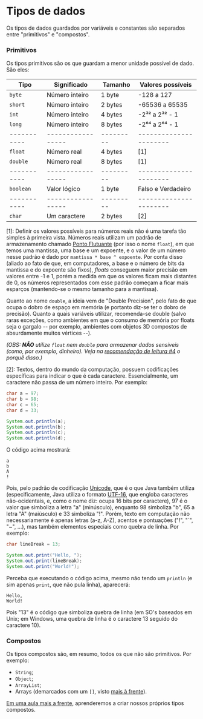 Tipos de dados
==============

Os tipos de dados guardados por variáveis e constantes são separados entre
"primitivos" e "compostos".

### Primitivos

Os tipos primitivos são os que guardam a menor unidade possível de dado. São
eles:

| Tipo      | Significado     | Tamanho | Valores possíveis    |
|-----------|-----------------|---------|----------------------|
| `byte`    | Número inteiro  | 1 byte  | -128 a 127           |
| `short`   | Número inteiro  | 2 bytes | -65536 a 65535       |
| `int`     | Número inteiro  | 4 bytes | -2³² a 2³² - 1 |
| `long`    | Número inteiro  | 8 bytes | -2⁶⁴ a 2⁶⁴ - 1 |
|-----------|-----------------|---------|----------------------|
| `float`   | Número real     | 4 bytes | [1]                  |
| `double`  | Número real     | 8 bytes | [1]                  |
|-----------|-----------------|---------|----------------------|
| `boolean` | Valor lógico    | 1 byte  | Falso e Verdadeiro   |
|-----------|-----------------|---------|----------------------|
| `char`    | Um caractere    | 2 bytes | [2]                  |

[1]: Definir os valores possíveis para números reais não é uma tarefa tão
simples à primeira vista. Números reais utilizam um padrão de armazenamento
chamado
[Ponto Flutuante](https://en.wikipedia.org/wiki/Floating-point_arithmetic) (por
isso o nome `float`), em que temos uma mantissa, uma base e um expoente, e o
valor de um número nesse padrão é dado por `mantissa * base ^ expoente`.  Por
conta disso (aliado ao fato de que, em computadores, a base e o número de bits
da mantissa e do expoente são fixos), _floats_ conseguem maior precisão em
valores entre -1 e 1, porém a medida em que os valores ficam mais distantes de
0, os números representados com esse padrão começam a ficar mais esparços
(mantendo-se o mesmo tamanho para a mantissa).

Quanto ao nome `double`, a ideia vem de "Double Precision", pelo fato de que
ocupa o dobro de espaço em memória (e portanto diz-se ter o dobro de precisão).
Quanto a quais variáveis utilizar, recomenda-se double (salvo raras exceções,
como ambientes em que o consumo de memória por floats seja o gargalo -- por
exemplo, ambientes com objetos 3D compostos de absurdamente muitos vértices
--).

_(OBS: **NÃO** utilize `float` nem `double` para armazenar dados sensíveis
(como, por exemplo, dinheiro). Veja na [recomendação de leitura
 #4](./recommendations.md) o porquê disso.)_

[2]: Textos, dentro do mundo da computação, possuem codificações específicas
para indicar o que é cada caractere. Essencialmente, um caractere não passa de
um número inteiro. Por exemplo:

```java
char a = 97;
char b = 98;
char c = 65;
char d = 33;

System.out.println(a);
System.out.println(b);
System.out.println(c);
System.out.println(d);
```

O código acima mostrará:

```
a
b
A
!
```

Pois, pelo padrão de codificação [Unicode](https://unicode-table.com/en/), que
é o que Java também utiliza (especificamente, Java utiliza o formato
[UTF-16](https://en.wikipedia.org/wiki/UTF-16), que engloba caracteres
não-ocidentais, e, como o nome diz: ocupa 16 bits por caractere), 97 é o valor
que simboliza a letra "a" (minúsculo), enquanto 98 simboliza "b", 65 a letra
"A" (maiúsculo) e 33 simboliza "!". Porém, texto em computação não
necessariamente é apenas letras (a-z, A-Z), acentos e pontuações ("!", "`",
"~", ...), mas também elementos especiais como quebra de linha. Por exemplo:

```java
char lineBreak = 13;

System.out.print("Hello, ");
System.out.print(lineBreak);
System.out.print("World!");
```

Perceba que executando o código acima, mesmo não tendo um `println` (e sim
apenas `print`, que não pula linha), aparecerá:

```
Hello,
World!
```

Pois "13" é o código que simboliza quebra de linha (em SO's baseados em Unix;
em Windows, uma quebra de linha é o caractere 13 seguido do caractere 10).


### Compostos

Os tipos compostos são, em resumo, todos os que não são primitivos. Por exemplo:

- `String`;
- `Object`;
- `ArrayList`;
- Arrays (demarcados com um `[]`, visto [mais à frente](../arrays.md)).

[Em uma aula mais a frente](../your-own-types.md), aprenderemos a criar nossos
próprios tipos compostos.

